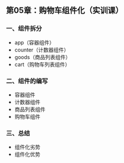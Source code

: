 ## 第05章：购物车组件化（实训课）

### 一、组件拆分
* app（容器组件）
* counter（计数器组件）
* goods（商品列表组件）
* cart（购物车列表组件）

### 二、组件的编写
* 容器组件
* 计数器组件
* 商品列表组件
* 购物车组件

### 三、总结
* 组件化劣势
* 组件化优势